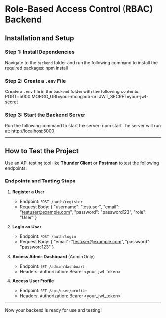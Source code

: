 # Role-Based Access Control (RBAC) Backend

## Installation and Setup

### Step 1: Install Dependencies
Navigate to the `backend` folder and run the following command to install the required packages:
npm install

### Step 2: Create a `.env` File
Create a `.env` file in the `backend` folder with the following contents:
PORT=5000
MONGO_URI=your-mongodb-uri
JWT_SECRET=your-jwt-secret

### Step 3: Start the Backend Server
Run the following command to start the server:
npm start
The server will run at: http://localhost:5000

---

## How to Test the Project

Use an API testing tool like **Thunder Client** or **Postman** to test the following endpoints:

### Endpoints and Testing Steps

1. **Register a User**  
   - Endpoint: `POST /auth/register`  
   - Request Body:
     {
       "username": "testuser",
       "email": "testuser@example.com",
       "password": "password123",
       "role": "User"
     }

2. **Login as User**  
   - Endpoint: `POST /auth/login`  
   - Request Body:
     {
       "email": "testuser@example.com",
       "password": "password123"
     }

3. **Access Admin Dashboard** (Admin Only)  
   - Endpoint: `GET /admin/dashboard`  
   - Headers:
     Authorization: Bearer <your_jwt_token>

4. **Access User Profile**  
   - Endpoint: `GET /api/user/profile`  
   - Headers:
     Authorization: Bearer <your_jwt_token>

---

Now your backend is ready for use and testing!
